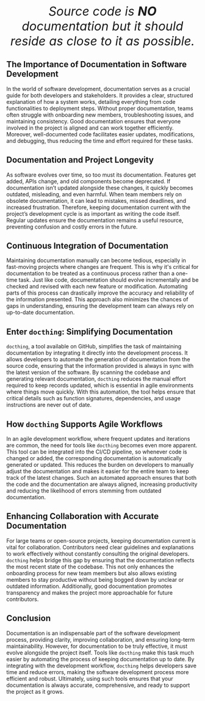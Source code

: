 
<div style="text-align: center; font-size: 2rem;"><i>Source code is <b>NO</b> documentation but it should reside as close to it as possible.</i></div>

## The Importance of Documentation in Software Development

In the world of software development, documentation serves as a crucial guide for both developers and stakeholders. It provides a clear, structured explanation of how a system works, detailing everything from code functionalities to deployment steps. Without proper documentation, teams often struggle with onboarding new members, troubleshooting issues, and maintaining consistency. Good documentation ensures that everyone involved in the project is aligned and can work together efficiently. Moreover, well-documented code facilitates easier updates, modifications, and debugging, thus reducing the time and effort required for these tasks.

## Documentation and Project Longevity

As software evolves over time, so too must its documentation. Features get added, APIs change, and old components become deprecated. If documentation isn’t updated alongside these changes, it quickly becomes outdated, misleading, and even harmful. When team members rely on obsolete documentation, it can lead to mistakes, missed deadlines, and increased frustration. Therefore, keeping documentation current with the project’s development cycle is as important as writing the code itself. Regular updates ensure the documentation remains a useful resource, preventing confusion and costly errors in the future.

## Continuous Integration of Documentation

Maintaining documentation manually can become tedious, especially in fast-moving projects where changes are frequent. This is why it's critical for documentation to be treated as a continuous process rather than a one-time task. Just like code, documentation should evolve incrementally and be checked and revised with each new feature or modification. Automating parts of this process can drastically improve the accuracy and reliability of the information presented. This approach also minimizes the chances of gaps in understanding, ensuring the development team can always rely on up-to-date documentation.

## Enter `docthing`: Simplifying Documentation

`docthing`, a tool available on GitHub, simplifies the task of maintaining documentation by integrating it directly into the development process. It allows developers to automate the generation of documentation from the source code, ensuring that the information provided is always in sync with the latest version of the software. By scanning the codebase and generating relevant documentation, `docthing` reduces the manual effort required to keep records updated, which is essential in agile environments where things move quickly. With this automation, the tool helps ensure that critical details such as function signatures, dependencies, and usage instructions are never out of date.

## How `docthing` Supports Agile Workflows

In an agile development workflow, where frequent updates and iterations are common, the need for tools like `docthing` becomes even more apparent. This tool can be integrated into the CI/CD pipeline, so whenever code is changed or added, the corresponding documentation is automatically generated or updated. This reduces the burden on developers to manually adjust the documentation and makes it easier for the entire team to keep track of the latest changes. Such an automated approach ensures that both the code and the documentation are always aligned, increasing productivity and reducing the likelihood of errors stemming from outdated documentation.

## Enhancing Collaboration with Accurate Documentation

For large teams or open-source projects, keeping documentation current is vital for collaboration. Contributors need clear guidelines and explanations to work effectively without constantly consulting the original developers. `docthing` helps bridge this gap by ensuring that the documentation reflects the most recent state of the codebase. This not only enhances the onboarding process for new team members but also allows existing members to stay productive without being bogged down by unclear or outdated information. Additionally, good documentation promotes transparency and makes the project more approachable for future contributors.

## Conclusion

Documentation is an indispensable part of the software development process, providing clarity, improving collaboration, and ensuring long-term maintainability. However, for documentation to be truly effective, it must evolve alongside the project itself. Tools like `docthing` make this task much easier by automating the process of keeping documentation up to date. By integrating with the development workflow, `docthing` helps developers save time and reduce errors, making the software development process more efficient and robust. Ultimately, using such tools ensures that your documentation is always accurate, comprehensive, and ready to support the project as it grows.
